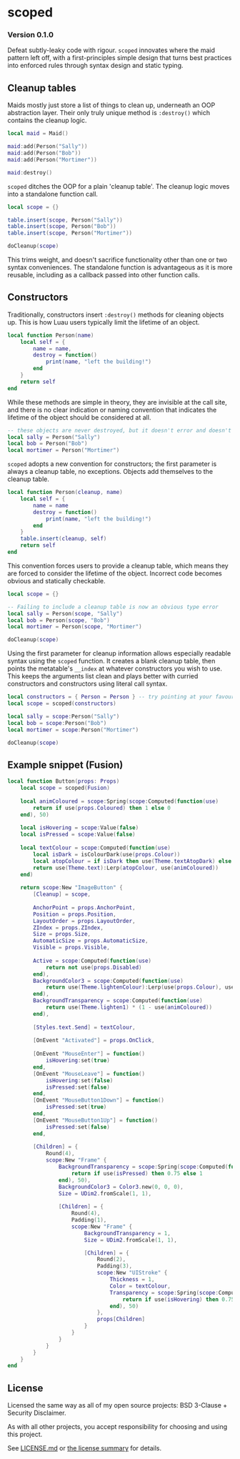 # scoped
### Version 0.1.0
Defeat subtly-leaky code with rigour. `scoped` innovates where the maid pattern left off, with a first-principles simple design that turns best practices into enforced rules through syntax design and static typing.

## Cleanup tables

Maids mostly just store a list of things to clean up, underneath an OOP abstraction layer. Their only truly unique method is `:destroy()` which contains the cleanup logic.

```Lua
local maid = Maid()

maid:add(Person("Sally"))
maid:add(Person("Bob"))
maid:add(Person("Mortimer"))

maid:destroy()
```

`scoped` ditches the OOP for a plain 'cleanup table'. The cleanup logic moves into a standalone function call.

```Lua
local scope = {}

table.insert(scope, Person("Sally"))
table.insert(scope, Person("Bob"))
table.insert(scope, Person("Mortimer"))

doCleanup(scope)
```

This trims weight, and doesn't sacrifice functionality other than one or two syntax conveniences. The standalone function is advantageous as it is more reusable, including as a callback passed into other function calls.

## Constructors

Traditionally, constructors insert `:destroy()` methods for cleaning objects up. This is how Luau users typically limit the lifetime of an object.

```Lua
local function Person(name)
    local self = {
        name = name,
        destroy = function()
            print(name, "left the building!")
        end
    }
    return self
end
```

While these methods are simple in theory, they are invisible at the call site, and there is no clear indication or naming convention that indicates the lifetime of the object should be considered at all.

```Lua
-- these objects are never destroyed, but it doesn't error and doesn't look suspicious
local sally = Person("Sally")
local bob = Person("Bob")
local mortimer = Person("Mortimer")
```

`scoped` adopts a new convention for constructors; the first parameter is always a cleanup table, no exceptions. Objects add themselves to the cleanup table.

```Lua
local function Person(cleanup, name)
    local self = {
        name = name
        destroy = function()
            print(name, "left the building!")
        end
    }
    table.insert(cleanup, self)
    return self
end
```

This convention forces users to provide a cleanup table, which means they are forced to consider the lifetime of the object. Incorrect code becomes obvious and statically checkable.

```Lua
local scope = {}

-- Failing to include a cleanup table is now an obvious type error
local sally = Person(scope, "Sally")
local bob = Person(scope, "Bob")
local mortimer = Person(scope, "Mortimer")

doCleanup(scope)
```

Using the first parameter for cleanup information allows especially readable syntax using the `scoped` function. It creates a blank cleanup table, then points the metatable's `__index` at whatever constructors you wish to use. This keeps the arguments list clean and plays better with curried constructors and constructors using literal call syntax.

```Lua
local constructors = { Person = Person } -- try pointing at your favourite library
local scope = scoped(constructors)

local sally = scope:Person("Sally")
local bob = scope:Person("Bob")
local mortimer = scope:Person("Mortimer")

doCleanup(scope)
```

## Example snippet (Fusion)

```Lua
local function Button(props: Props)
    local scope = scoped(Fusion)
    
    local animColoured = scope:Spring(scope:Computed(function(use)
        return if use(props.Coloured) then 1 else 0
    end), 50)
    
    local isHovering = scope:Value(false)
    local isPressed = scope:Value(false)
    
    local textColour = scope:Computed(function(use)
        local isDark = isColourDark(use(props.Colour)) 
        local atopColour = if isDark then use(Theme.textAtopDark) else use(Theme.textAtopLight)
        return use(Theme.text):Lerp(atopColour, use(animColoured))
    end)
    
    return scope:New "ImageButton" {
        [Cleanup] = scope,
        
        AnchorPoint = props.AnchorPoint,
        Position = props.Position,
        LayoutOrder = props.LayoutOrder,
        ZIndex = props.ZIndex,
        Size = props.Size,
        AutomaticSize = props.AutomaticSize,
        Visible = props.Visible,
        
        Active = scope:Computed(function(use)
            return not use(props.Disabled)
        end),
        BackgroundColor3 = scope:Computed(function(use)
            return use(Theme.lightenColour):Lerp(use(props.Colour), use(animColoured))
        end),
        BackgroundTransparency = scope:Computed(function(use)
            return use(Theme.lighten1) * (1 - use(animColoured))
        end),
        
        [Styles.text.Send] = textColour,
        
        [OnEvent "Activated"] = props.OnClick,
        
        [OnEvent "MouseEnter"] = function()
            isHovering:set(true)
        end,
        [OnEvent "MouseLeave"] = function()
            isHovering:set(false)
            isPressed:set(false)
        end,
        [OnEvent "MouseButton1Down"] = function()
            isPressed:set(true)
        end,
        [OnEvent "MouseButton1Up"] = function()
            isPressed:set(false)
        end,
        
        [Children] = {
            Round(4),
            scope:New "Frame" {
                BackgroundTransparency = scope:Spring(scope:Computed(function(use)
                    return if use(isPressed) then 0.75 else 1
                end), 50),
                BackgroundColor3 = Color3.new(0, 0, 0),
                Size = UDim2.fromScale(1, 1),
                
                [Children] = {
                    Round(4),
                    Padding(1),
                    scope:New "Frame" {
                        BackgroundTransparency = 1,
                        Size = UDim2.fromScale(1, 1),

                        [Children] = {
                            Round(2),
                            Padding(3),
                            scope:New "UIStroke" {
                                Thickness = 1,
                                Color = textColour,
                                Transparency = scope:Spring(scope:Computed(function(use)
                                    return if use(isHovering) then 0.75 else 1
                                end), 50)
                            },
                            props[Children]
                        }
                    }
                }
            }
        }
    }
end
```

## License

Licensed the same way as all of my open source projects: BSD 3-Clause + Security Disclaimer.

As with all other projects, you accept responsibility for choosing and using this project.

See [LICENSE.md](./LICENSE.md) or [the license summary](https://github.com/dphfox/licence) for details.
